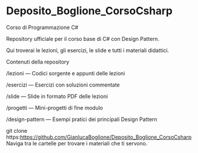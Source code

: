 # Deposito_Boglione_CorsoCsharp
Corso di Programmazione C#

Repository ufficiale per il corso base di C# con Design Pattern.

Qui troverai le lezioni, gli esercizi, le slide e tutti i materiali didattici.

Contenuti della repository

/lezioni — Codici sorgente e appunti delle lezioni

/esercizi — Esercizi con soluzioni commentate

/slide — Slide in formato PDF delle lezioni

/progetti — Mini-progetti di fine modulo

/design-pattern — Esempi pratici dei principali Design Pattern

git clone https:https://github.com/GianlucaBoglione/Deposito_Boglione_CorsoCsharp
Naviga tra le cartelle per trovare i materiali che ti servono.
